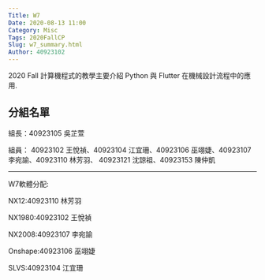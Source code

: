 ```yaml
---
Title: W7
Date: 2020-08-13 11:00
Category: Misc
Tags: 2020FallCP
Slug: w7_summary.html
Author: 40923102
---
```


2020 Fall 計算機程式的教學主要介紹 Python 與 Flutter 在機械設計流程中的應用.

<!-- PELICAN_END_SUMMARY -->

分組名單
----

組長：40923105 吳芷萱

組員：
40923102 王悅禎、40923104 江宜珊、40923106 巫翊婕、40923107 李宛諭、40923110 林芳羽、
40923121 沈諒祖、40923153 陳仲凱

----

W7軟體分配:

NX12:40923110 林芳羽

NX1980:40923102 王悅禎

NX2008:40923107 李宛諭

Onshape:40923106 巫翊婕

SLVS:40923104 江宜珊


